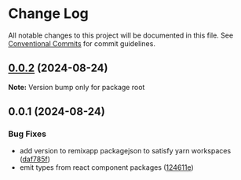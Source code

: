 # Change Log

All notable changes to this project will be documented in this file.
See [Conventional Commits](https://conventionalcommits.org) for commit guidelines.

## [0.0.2](https://github.com/rahul-toddleapp/getting-started-example/compare/v0.0.1...v0.0.2) (2024-08-24)

**Note:** Version bump only for package root





## 0.0.1 (2024-08-24)


### Bug Fixes

* add version to remixapp packagejson to satisfy yarn workspaces ([daf785f](https://github.com/rahul-toddleapp/getting-started-example/commit/daf785ff39c01da41f636987814d066f3b6b1234))
* emit types from react component packages ([124611e](https://github.com/rahul-toddleapp/getting-started-example/commit/124611e46cf4d07f337d3e9e522378a7f50116c9))
